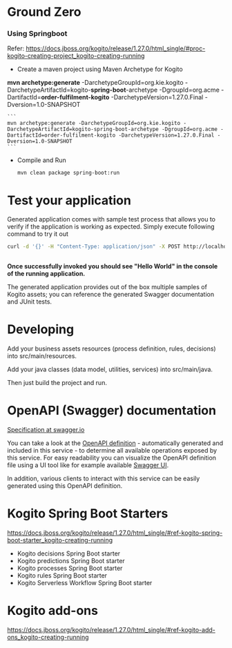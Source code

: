 # Ground Zero
### Using Springboot

Refer: https://docs.jboss.org/kogito/release/1.27.0/html_single/#proc-kogito-creating-project_kogito-creating-running

- Create a maven project using Maven Archetype for Kogito

**mvn archetype:generate** -DarchetypeGroupId=org.kie.kogito -DarchetypeArtifactId=kogito-**spring-boot**-archetype -DgroupId=org.acme -DartifactId=**order-fulfilment-kogito** -DarchetypeVersion=1.27.0.Final -Dversion=1.0-SNAPSHOT

    ``` 
    mvn archetype:generate -DarchetypeGroupId=org.kie.kogito -DarchetypeArtifactId=kogito-spring-boot-archetype -DgroupId=org.acme -DartifactId=order-fulfilment-kogito -DarchetypeVersion=1.27.0.Final -Dversion=1.0-SNAPSHOT
    ```


- Compile and Run

    ```
    mvn clean package spring-boot:run    
    ```

# Test your application

Generated application comes with sample test process that allows you to verify if the application is working as expected. Simply execute following command to try it out

```sh
curl -d '{}' -H "Content-Type: application/json" -X POST http://localhost:8080/greetings
                                                             
```

**Once successfully invoked you should see "Hello World" in the console of the running application.**

The generated application provides out of the box multiple samples of Kogito assets; you can reference the generated Swagger documentation and JUnit tests.

# Developing

Add your business assets resources (process definition, rules, decisions) into src/main/resources.

Add your java classes (data model, utilities, services) into src/main/java.

Then just build the project and run.


# OpenAPI (Swagger) documentation
[Specification at swagger.io](https://swagger.io/docs/specification/about/)

You can take a look at the [OpenAPI definition](http://localhost:8080/v3/api-docs) - automatically generated and included in this service - to determine all available operations exposed by this service. For easy readability you can visualize the OpenAPI definition file using a UI tool like for example available [Swagger UI](https://editor.swagger.io).

In addition, various clients to interact with this service can be easily generated using this OpenAPI definition.

# Kogito Spring Boot Starters
https://docs.jboss.org/kogito/release/1.27.0/html_single/#ref-kogito-spring-boot-starter_kogito-creating-running

- Kogito decisions Spring Boot starter
- Kogito predictions Spring Boot starter
- Kogito processes Spring Boot starter
- Kogito rules Spring Boot starter
- Kogito Serverless Workflow Spring Boot starter

# Kogito add-ons
https://docs.jboss.org/kogito/release/1.27.0/html_single/#ref-kogito-add-ons_kogito-creating-running
 
